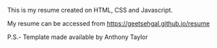 This is my resume created on 
HTML, CSS and Javascript.

My resume can be accessed from 
https://geetsehgal.github.io/resume

P.S.- Template made available by 
Anthony Taylor
